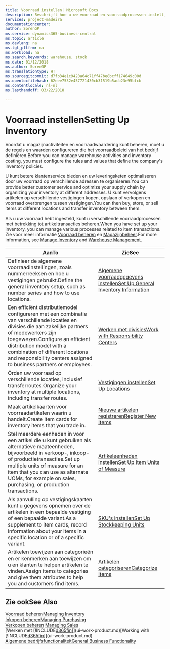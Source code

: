 ```yaml
---
title: Voorraad instellen| Microsoft Docs
description: Beschrijft hoe u uw voorraad en voorraadprocessen instelt, inclusief transferroutes en locaties, zoals magazijnen.
services: project-madeira
documentationcenter: 
author: SorenGP
ms.service: dynamics365-business-central
ms.topic: article
ms.devlang: na
ms.tgt_pltfrm: na
ms.workload: na
ms.search.keywords: warehouse, stock
ms.date: 01/12/2018
ms.author: SorenGP
ms.translationtype: HT
ms.sourcegitcommit: d7fb34e1c9428a64c71ff47be8bcff174649c00d
ms.openlocfilehash: 62eee7532e457721430cb31519b5acb23e95bfcb
ms.contentlocale: nl-nl
ms.lasthandoff: 03/22/2018

---
```

# <a name="setting-up-inventory"></a><span data-ttu-id="29624-103">Voorraad instellen</span><span class="sxs-lookup"><span data-stu-id="29624-103">Setting Up Inventory</span></span>
<span data-ttu-id="29624-104">Voordat u magazijnactiviteiten en voorraadwaardering kunt beheren, moet u de regels en waarden configureren die het voorraadbeleid van het bedrijf definiëren.</span><span class="sxs-lookup"><span data-stu-id="29624-104">Before you can manage warehouse activities and inventory costing, you must configure the rules and values that define the company's inventory policies.</span></span>

<span data-ttu-id="29624-105">U kunt betere klantenservice bieden en uw leveringsketen optimaliseren door uw voorraad op verschillende adressen te organiseren.</span><span class="sxs-lookup"><span data-stu-id="29624-105">You can provide better customer service and optimize your supply chain by organizing your inventory at different addresses.</span></span> <span data-ttu-id="29624-106">U kunt vervolgens artikelen op verschillende vestigingen kopen, opslaan of verkopen en voorraad overbrengen tussen vestigingen.</span><span class="sxs-lookup"><span data-stu-id="29624-106">You can then buy, store, or sell items at different locations and transfer inventory between them.</span></span>

<span data-ttu-id="29624-107">Als u uw voorraad hebt ingesteld, kunt u verschillende voorraadprocessen met betrekking tot artikeltransacties beheren.</span><span class="sxs-lookup"><span data-stu-id="29624-107">When you have set up your inventory, you can manage various processes related to item transactions.</span></span> <span data-ttu-id="29624-108">Zie voor meer informatie [Voorraad beheren](inventory-manage-inventory.md) en [Magazijnbeheer](warehouse-manage-warehouse.md).</span><span class="sxs-lookup"><span data-stu-id="29624-108">For more information, see [Manage Inventory](inventory-manage-inventory.md) and [Warehouse Management](warehouse-manage-warehouse.md).</span></span>

| <span data-ttu-id="29624-109">Aan</span><span class="sxs-lookup"><span data-stu-id="29624-109">To</span></span> | <span data-ttu-id="29624-110">Zie</span><span class="sxs-lookup"><span data-stu-id="29624-110">See</span></span> |
| --- | --- |
| <span data-ttu-id="29624-111">Definieer de algemene voorraadinstellingen, zoals nummerreeksen en hoe u vestigingen gebruikt.</span><span class="sxs-lookup"><span data-stu-id="29624-111">Define the general inventory setup, such as number series and how to use locations.</span></span> |[<span data-ttu-id="29624-112">Algemene voorraadgegevens instellen</span><span class="sxs-lookup"><span data-stu-id="29624-112">Set Up General Inventory Information</span></span>](inventory-how-setup-general.md) |
|<span data-ttu-id="29624-113">Een efficiënt distributiemodel configureren met een combinatie van verschillende locaties en divisies die aan zakelijke partners of medewerkers zijn toegewezen.</span><span class="sxs-lookup"><span data-stu-id="29624-113">Configure an efficient distribution model with a combination of different locations and responsibility centers assigned to business partners or employees.</span></span>|[<span data-ttu-id="29624-114">Werken met divisies</span><span class="sxs-lookup"><span data-stu-id="29624-114">Work with Responsibility Centers</span></span>](inventory-responsibility-centers.md)|
| <span data-ttu-id="29624-115">Orden uw voorraad op verschillende locaties, inclusief transferroutes.</span><span class="sxs-lookup"><span data-stu-id="29624-115">Organize your inventory at multiple locations, including transfer routes.</span></span> |[<span data-ttu-id="29624-116">Vestigingen instellen</span><span class="sxs-lookup"><span data-stu-id="29624-116">Set Up Locations</span></span>](inventory-how-register-new-items.md) |
| <span data-ttu-id="29624-117">Maak artikelkaarten voor voorraadartikelen waarin u handelt.</span><span class="sxs-lookup"><span data-stu-id="29624-117">Create item cards for inventory items that you trade in.</span></span> |[<span data-ttu-id="29624-118">Nieuwe artikelen registreren</span><span class="sxs-lookup"><span data-stu-id="29624-118">Register New Items</span></span>](inventory-how-register-new-items.md) |
|<span data-ttu-id="29624-119">Stel meerdere eenheden in voor een artikel die u kunt gebruiken als alternatieve maateenheden, bijvoorbeeld in verkoop-, inkoop- of productietransacties.</span><span class="sxs-lookup"><span data-stu-id="29624-119">Set up multiple units of measure for an item that you can use as alternate UOMs, for example on sales, purchasing, or production transactions.</span></span>|[<span data-ttu-id="29624-120">Artikeleenheden instellen</span><span class="sxs-lookup"><span data-stu-id="29624-120">Set Up Item Units of Measure</span></span>](inventory-how-setup-units-of-measure.md)|
|<span data-ttu-id="29624-121">Als aanvulling op vestigingskaarten kunt u gegevens opnemen over de artikelen in een bepaalde vestiging of een bepaalde variant.</span><span class="sxs-lookup"><span data-stu-id="29624-121">As a supplement to item cards, record information about your items in a specific location or of a specific variant.</span></span>|[<span data-ttu-id="29624-122">SKU's instellen</span><span class="sxs-lookup"><span data-stu-id="29624-122">Set Up Stockkeeping Units</span></span>](inventory-how-to-set-up-stockkeeping-units.md)|
| <span data-ttu-id="29624-123">Artikelen toewijzen aan categorieën en er kenmerken aan toewijzen om u en klanten te helpen artikelen te vinden.</span><span class="sxs-lookup"><span data-stu-id="29624-123">Assign items to categories and give them attributes to help you and customers find items.</span></span> |[<span data-ttu-id="29624-124">Artikelen categoriseren</span><span class="sxs-lookup"><span data-stu-id="29624-124">Categorize Items</span></span>](inventory-how-categorize-items.md) |

## <a name="see-also"></a><span data-ttu-id="29624-125">Zie ook</span><span class="sxs-lookup"><span data-stu-id="29624-125">See Also</span></span>
[<span data-ttu-id="29624-126">Voorraad beheren</span><span class="sxs-lookup"><span data-stu-id="29624-126">Managing Inventory</span></span>](inventory-manage-inventory.md)  
[<span data-ttu-id="29624-127">Inkopen beheren</span><span class="sxs-lookup"><span data-stu-id="29624-127">Managing Purchasing</span></span>](purchasing-manage-purchasing.md)  
<span data-ttu-id="29624-128">[Verkopen beheren](sales-manage-sales.md)  </span><span class="sxs-lookup"><span data-stu-id="29624-128">[Managing Sales](sales-manage-sales.md)  </span></span>  
<span data-ttu-id="29624-129">[Werken met [!INCLUDE[d365fin](includes/d365fin_md.md)]](ui-work-product.md)</span><span class="sxs-lookup"><span data-stu-id="29624-129">[Working with [!INCLUDE[d365fin](includes/d365fin_md.md)]](ui-work-product.md)</span></span>  
[<span data-ttu-id="29624-130">Algemene bedrijfsfunctionaliteit</span><span class="sxs-lookup"><span data-stu-id="29624-130">General Business Functionality</span></span>](ui-across-business-areas.md)

